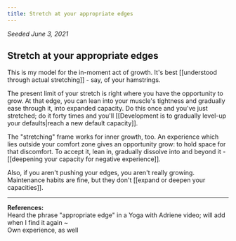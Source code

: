 ```yaml
---
title: Stretch at your appropriate edges
---
```


*Seeded June 3, 2021*
## Stretch at your appropriate edges

This is my model for the in-moment act of growth. It's best [[<!--Seek embodied understanding to complement theoretical knowing|-->understood through actual stretching]] - say, of your hamstrings. 

The present limit of your stretch is right where you have the opportunity to grow. At that edge, you can lean into your muscle's tightness and gradually ease through it, into expanded capacity. Do this once and you've just stretched; do it forty times and you'll [[Development is to gradually level-up your defaults|reach a new default capacity]]. 

The "stretching" frame works for inner growth, too. An experience which lies outside your comfort zone gives an opportunity grow: to hold space for that discomfort. To accept it, lean in, gradually dissolve into and beyond it - [[<!--Cultivate negative capability|-->deepening your capacity for negative experience]]. 

Also, if you aren't pushing your edges, you aren't really growing. Maintenance habits are fine, but they don't [[<!--Development is both expanding and deepening your capabilites|-->expand or deepen your capacities]].


---
**References:**  
Heard the phrase "appropriate edge" in a Yoga with Adriene video; will add when I find it again ~  
Own experience, as well
